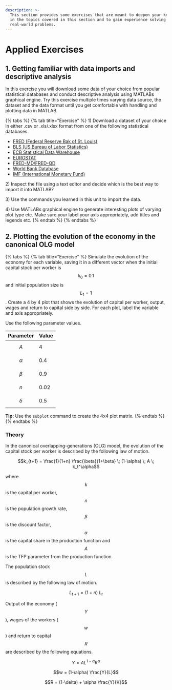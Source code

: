 ```yaml
---
description: >-
  This section provides some exercises that are meant to deepen your knowledge
  in the topics covered in this section and to gain experience solving
  real-world problems.‌
---
```


# Applied Exercises

## 1. Getting familiar with data imports and descriptive analysis

In this exercise you will download some data of your choice from popular statistical databases and conduct descriptive analysis using MATLABs graphical engine. Try this exercise multiple times varying data source, the dataset and the data format until you get comfortable with handling and plotting data in MATLAB.

{% tabs %}
{% tab title="Exercise" %}
1\) Download a dataset of your choice in either .csv or .xls/.xlsx format from one of the following statistical databases.

* [FRED \(Federal Reserve Bak of St. Louis\)](https://fred.stlouisfed.org/)
* [BLS \(US Bureau of Labor Statistics\)](https://www.bls.gov/data/)
* [ECB Statistical Data Warehouse](https://sdw.ecb.europa.eu/)
* [EUROSTAT](https://ec.europa.eu/eurostat/data/database)
* [FRED-MD/FRED-QD](https://research.stlouisfed.org/econ/mccracken/fred-databases/)
* [World Bank Database](https://data.worldbank.org/)
* [IMF \(International Monetary Fund\)](https://www.imf.org/en/Data)

2\) Inspect the file using a text editor and decide which is the best way to import it into MATLAB?

3\) Use the commands you learned in this unit to import the data. 

4\) Use MATLABs graphical engine to generate interesting plots of varying plot type etc. Make sure your label your axis appropriately, add titles and legends etc.
{% endtab %}
{% endtabs %}

## 2. Plotting the evolution of the economy in the canonical OLG model

{% tabs %}
{% tab title="Exercise" %}
Simulate the evolution of the economy for each variable, saving it in a different vector when the initial capital stock per worker is $$k_0=0.1$$ and initial population size is $$L_1=1$$. Create a 4 by 4 plot that shows the evolution of capital per worker, output, wages and return to capital side by side. For each plot, label the variable and axis appropriately.

Use the following parameter values.

| **Parameter** | **Value** |
| :--- | :--- |
| $$A$$ | 4 |
| $$\alpha$$ | 0.4 |
| $$\beta$$ | 0.9 |
| $$n$$ | 0.02 |
| $$\delta$$ | 0.5 |

**Tip:** Use the `subplot` command to create the 4x4 plot matrix.
{% endtab %}
{% endtabs %}

### Theory

In the canonical overlapping-generations \(OLG\) model, the evolution of the capital stock per worker is described by the following law of motion.

$$k_{t+1} = \frac{1}{1+n} \frac{\beta}{1+\beta} \; (1-\alpha) \; A \; k_t^\alpha$$

where $$k$$ is the capital per worker, $$n$$ is the population growth rate, $$\beta$$ is the discount factor, $$\alpha$$ is the capital share in the production function and $$A$$ is the TFP parameter from the production function.

The population stock $$L$$ is described by the following law of motion.

$$L_{t+1} = (1+n) \; L_t$$

Output of the economy \($$Y$$\), wages of the workers \($$w$$\) and return to capital $$R$$ are described by the following equations.

$$Y = A L^{1-\alpha} K^\alpha$$ 

$$w = (1-\alpha) \frac{Y}{L}$$

 $$R = (1-\delta) + \alpha \frac{Y}{K}$$


